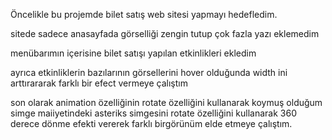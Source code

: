 Öncelikle bu projemde bilet satış web sitesi yapmayı hedefledim.

sitede sadece anasayfada görselliği zengin tutup çok fazla yazı eklemedim 

menübarımın içerisine bilet satışı yapılan etkinlikleri ekledim

ayrıca etkinliklerin bazılarının görsellerini hover olduğunda width ini arttırararak farklı bir efect vermeye çalıştım

son olarak animation özelliğinin rotate özelliğini kullanarak koymuş olduğum simge maiiyetindeki asteriks simgesini rotate özelliğini  kullanarak 360 derece dönme efekti vererek farklı birgörünüm elde etmeye çalıştım.